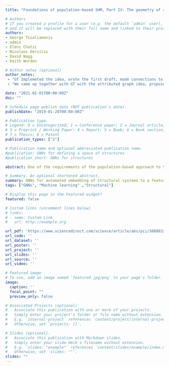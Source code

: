 ```yaml
---
title: "Foundations of population-based SHM, Part IV: The geometry of spaces of structures and their feature spaces" 

# Authors
# If you created a profile for a user (e.g. the default `admin` user), write the username (folder name) here 
# and it will be replaced with their full name and linked to their profile.
authors:
- George Tsialiamanis
- admin
- Eleni Chatzi
- Nicolaos Dervilis
- David Wagg
- Keith Worden

# Author notes (optional)
author_notes:
 - "GT Implemeted the idea, wrote the first draft, made connections to topology of feature spaces corresponding to structures"
 - "We came up together with GT with the attributed graph idea, proposed some fixes for the dataset construction and algorithm implementation."

date: "2021-01-01T00:00:00Z"
doi: ""

# Schedule page publish date (NOT publication's date).
publishDate: "2019-01-28T00:00:00Z"

# Publication type.
# Legend: 0 = Uncategorized; 1 = Conference paper; 2 = Journal article;
# 3 = Preprint / Working Paper; 4 = Report; 5 = Book; 6 = Book section;
# 7 = Thesis; 8 = Patent
publication_types: ["2"]

# Publication name and optional abbreviated publication name.
#publication: GNNs for defining a space of structures
#publication_short: GNNs for structures

abstract: One of the requirements of the population-based approach to Structural Health Monitoring (SHM) proposed in the earlier papers in this sequence, is that structures be represented by points in an abstract space. Furthermore, these spaces should be metric spaces in a loose sense; i.e. there should be some measure of distance applicable to pairs of points; similar structures should then be ‘close’ in the metric. However, this geometrical construction is not enough for the framing of problems in data-based SHM, as it leaves undefined the notion of feature spaces. Interpreting the feature values on a structure-by-structure basis as a type of field over the space of structures, it seems sensible to borrow an idea from modern theoretical physics, and define feature assignments as sections in a vector bundle over the structure space. With this idea in place, one can interpret the effect of environmental and operational variations as gauge degrees of freedom, as in modern gauge field theories. One can then regard data normalisation procedures like cointegration as gauge-fixing operations. This paper will discuss the various geometrical structures required for an abstract theory of feature spaces in SHM, and will draw analogies with how these structures have shown their power in modern physics. Having motivated a number of problems in Population-Based SHM (PBSHM) in geometrical terms, it remains to show how these problems might be solved. In the second part of the paper, the problem of determining the normal condition cross section of a feature bundle is addressed. The solution is provided by the application of Graph Neural Networks (GNN), a versatile non-Euclidean machine learning algorithm which is not restricted to inputs and outputs from vector spaces. In particular, the algorithm is well suited to operating directly on the sort of graph structures which are an important part of the proposed framework for PBSHM. The solution of the normal section problem is demonstrated for a heterogeneous population of truss structures for which the feature of interest is the first natural frequency. The GNN approach is shown to not only solve the normal section problem, but also to accommodate varying temperatures across the population; it thus provides a means of data normalisation.

# Summary. An optional shortened abstract.
summary: GNNs for automated embedding of structural systems to a feature space.
tags: ["GNNs", "Machine learning" ,"Structural"]

# Display this page in the Featured widget?
featured: false 

# Custom links (uncomment lines below)
# links:
# - name: Custom Link
#   url: http://example.org

url_pdf: 'https://www.sciencedirect.com/science/article/abs/pii/S088832702100087X'
url_code: ''
url_dataset: ''
url_poster: ''
url_project: ''
url_slides: ''
url_source: ''
url_video: ''

# Featured image
# To use, add an image named `featured.jpg/png` to your page's folder. 
image:
  caption: ''
  focal_point: ""
  preview_only: false

# Associated Projects (optional).
#   Associate this publication with one or more of your projects.
#   Simply enter your project's folder or file name without extension.
#   E.g. `internal-project` references `content/project/internal-project/index.md`.
#   Otherwise, set `projects: []`.

# Slides (optional).
#   Associate this publication with Markdown slides.
#   Simply enter your slide deck's filename without extension.
#   E.g. `slides: "example"` references `content/slides/example/index.md`.
#   Otherwise, set `slides: ""`.
slides: ""
---
```

